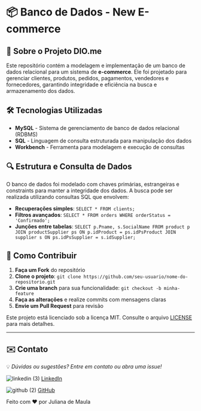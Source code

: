 # 📦 Banco de Dados - New E-commerce

## 🚀 Sobre o Projeto DIO.me
Este repositório contém a modelagem e implementação de um banco de dados relacional para um sistema de **e-commerce**. Ele foi projetado para gerenciar clientes, produtos, pedidos, pagamentos, vendedores e fornecedores, garantindo integridade e eficiência na busca e armazenamento dos dados.

## 🛠 Tecnologias Utilizadas
- **MySQL** - Sistema de gerenciamento de banco de dados relacional (RDBMS)
- **SQL** - Linguagem de consulta estruturada para manipulação dos dados
- **Workbench** - Ferramenta para modelagem e execução de consultas

## 🔍 Estrutura e Consulta de Dados
O banco de dados foi modelado com chaves primárias, estrangeiras e constraints para manter a integridade dos dados. A busca pode ser realizada utilizando consultas SQL que envolvem:

- **Recuperações simples**: `SELECT * FROM clients;`
- **Filtros avançados**: `SELECT * FROM orders WHERE orderStatus = 'Confirmado';`
- **Junções entre tabelas**: `SELECT p.Pname, s.SocialName FROM product p JOIN productSupplier ps ON p.idProduct = ps.idPsProduct JOIN supplier s ON ps.idPsSupplier = s.idSupplier;`

## 🤝 Como Contribuir
1. **Faça um Fork** do repositório
2. **Clone o projeto**: `git clone https://github.com/seu-usuario/nome-do-repositorio.git`
3. **Crie uma branch** para sua funcionalidade: `git checkout -b minha-feature`
4. **Faça as alterações** e realize commits com mensagens claras
5. **Envie um Pull Request** para revisão

Este projeto está licenciado sob a licença MIT. Consulte o arquivo [LICENSE](https://github.com/julianamaula/New_Ecommerce/blob/main/LICENSE) para mais detalhes.

---

## ✉️ **Contato**

💡 *Dúvidas ou sugestões? Entre em contato ou abra uma issue!* 


![linkedin (3)](https://github.com/user-attachments/assets/591bf907-a554-42e7-81a3-c7fcc810e087)
[LinkedIn](https://www.linkedin.com/in/juliana-de-maula)

![github (2)](https://github.com/user-attachments/assets/877894f3-1f69-4c0e-8b2d-4973e8db0933)
[GitHub](https://github.com/julianamaula)

Feito com ❤️ por Juliana de Maula 

